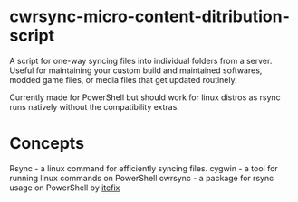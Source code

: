# cwrsync-micro-content-ditribution-script
A script for one-way syncing files into individual folders from a server. Useful for maintaining your custom build and maintained softwares, modded game files, or media files that get updated routinely. 

Currently made for PowerShell but should work for linux distros as rsync runs natively without the compatibility extras.

# Concepts
Rsync - a linux command for efficiently syncing files.
cygwin - a tool for running linux commands on PowerShell
cwrsync - a package for rsync usage on PowerShell by [itefix](https://itefix.net/cwrsync)
